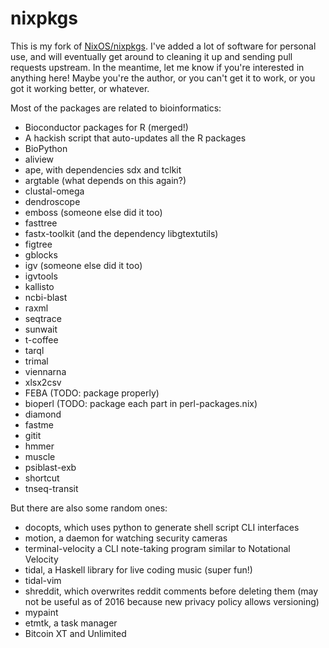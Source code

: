 nixpkgs
=======

This is my fork of [NixOS/nixpkgs](https://github.com/nixos/nixpkgs). I've
added a lot of software for personal use, and will eventually get around to
cleaning it up and sending pull requests upstream. In the meantime, let me know
if you're interested in anything here! Maybe you're the author, or you can't
get it to work, or you got it working better, or whatever.

Most of the packages are related to bioinformatics:

* Bioconductor packages for R (merged!)
* A hackish script that auto-updates all the R packages
* BioPython
* aliview
* ape, with dependencies sdx and tclkit
* argtable (what depends on this again?)
* clustal-omega
* dendroscope
* emboss (someone else did it too)
* fasttree
* fastx-toolkit (and the dependency libgtextutils)
* figtree
* gblocks
* igv (someone else did it too)
* igvtools
* kallisto
* ncbi-blast
* raxml
* seqtrace
* sunwait
* t-coffee
* tarql
* trimal
* viennarna
* xlsx2csv
* FEBA (TODO: package properly)
* bioperl (TODO: package each part in perl-packages.nix)
* diamond
* fastme
* gitit
* hmmer
* muscle
* psiblast-exb
* shortcut
* tnseq-transit

But there are also some random ones:

* docopts, which uses python to generate shell script CLI interfaces
* motion, a daemon for watching security cameras
* terminal-velocity a CLI note-taking program similar to Notational Velocity
* tidal, a Haskell library for live coding music (super fun!)
* tidal-vim
* shreddit, which overwrites reddit comments before deleting them
  (may not be useful as of 2016 because new privacy policy allows versioning)
* mypaint
* etmtk, a task manager
* Bitcoin XT and Unlimited
